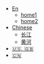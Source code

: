 * [En](/en)
  * [home1](home1)
  * [home2](home2)
* [Chinese](/zh-cn/)
  * [长江]()
  * [黄河]()
* [:us:, :uk:](/) 
* [:cn:](/zh-cn/)

